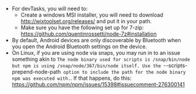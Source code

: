 
* For devTasks, you will need to:
  * Create a windows MSI installer, you will need to download http://wixtoolset.org/releases/ and put it in your path.
  * Make sure you have the following set up for 7-zip: https://github.com/quentinrossetti/node-7z#installation
* By default, Android devices are only discoverable by Bluetooth when you open the Android Bluetooth settings on the device.
* On Linux, if you are using node via snaps, you may run in to an issue something akin to `The node binary used for scripts is /snap/bin/node but npm is using /snap/node/367/bin/node itself. Use the `--scripts-prepend-node-path` option to include the path for the node binary npm was executed with.`. If that happens, do this: https://github.com/npm/npm/issues/15398#issuecomment-276300141
